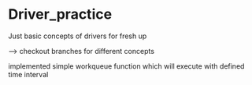 # Driver_practice
Just basic concepts of drivers for fresh up

--> checkout branches for different concepts

implemented simple workqueue function which will execute with defined time interval 

